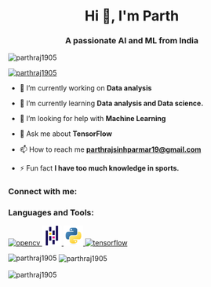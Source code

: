<h1 align="center">Hi 👋, I'm Parth</h1>
<h3 align="center">A passionate AI and ML from India</h3>

<p align="left"> <img src="https://komarev.com/ghpvc/?username=parthraj1905&label=Profile%20views&color=0e75b6&style=flat" alt="parthraj1905" /> </p>

<p align="left"> <a href="https://github.com/ryo-ma/github-profile-trophy"><img src="https://github-profile-trophy.vercel.app/?username=parthraj1905" alt="parthraj1905" /></a> </p>

- 🔭 I’m currently working on **Data analysis**

- 🌱 I’m currently learning **Data analysis and Data science.**

- 🤝 I’m looking for help with **Machine Learning**

- 💬 Ask me about **TensorFlow**

- 📫 How to reach me **parthrajsinhparmar19@gmail.com**

- ⚡ Fun fact **I have too much knowledge in sports.**

<h3 align="left">Connect with me:</h3>
<p align="left">
</p>

<h3 align="left">Languages and Tools:</h3>
<p align="left"> <a href="https://opencv.org/" target="_blank" rel="noreferrer"> <img src="https://www.vectorlogo.zone/logos/opencv/opencv-icon.svg" alt="opencv" width="40" height="40"/> </a> <a href="https://pandas.pydata.org/" target="_blank" rel="noreferrer"> <img src="https://raw.githubusercontent.com/devicons/devicon/2ae2a900d2f041da66e950e4d48052658d850630/icons/pandas/pandas-original.svg" alt="pandas" width="40" height="40"/> </a> <a href="https://www.python.org" target="_blank" rel="noreferrer"> <img src="https://raw.githubusercontent.com/devicons/devicon/master/icons/python/python-original.svg" alt="python" width="40" height="40"/> </a> <a href="https://www.tensorflow.org" target="_blank" rel="noreferrer"> <img src="https://www.vectorlogo.zone/logos/tensorflow/tensorflow-icon.svg" alt="tensorflow" width="40" height="40"/> </a> </p>

<p><img align="left" src="https://github-readme-stats.vercel.app/api/top-langs?username=parthraj1905&show_icons=true&locale=en&layout=compact" alt="parthraj1905" /></p>

<p>&nbsp;<img align="center" src="https://github-readme-stats.vercel.app/api?username=parthraj1905&show_icons=true&locale=en" alt="parthraj1905" /></p>

<p><img align="center" src="https://github-readme-streak-stats.herokuapp.com/?user=parthraj1905&" alt="parthraj1905" /></p>
